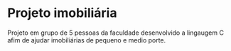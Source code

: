 # Projeto imobiliária

Projeto em grupo de 5 pessoas da faculdade desenvolvido a lingaugem C afim de ajudar imobiliárias de pequeno e medio porte.
